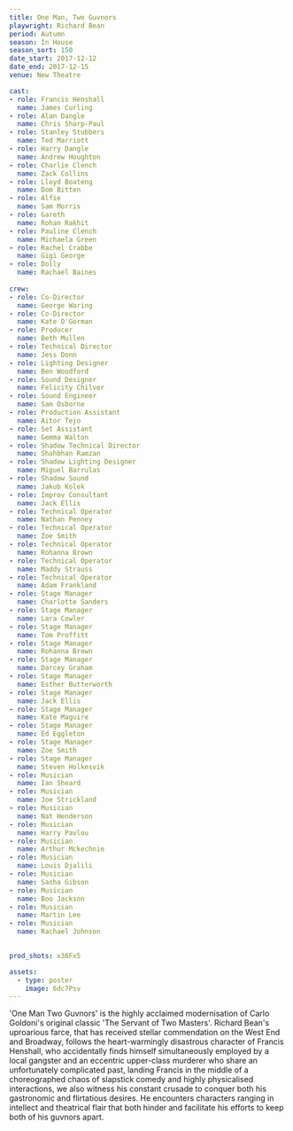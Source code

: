 ```yaml
---
title: One Man, Two Guvnors
playwright: Richard Bean
period: Autumn
season: In House
season_sort: 150
date_start: 2017-12-12
date_end: 2017-12-15
venue: New Theatre

cast:
- role: Francis Henshall
  name: James Curling
- role: Alan Dangle
  name: Chris Sharp-Paul
- role: Stanley Stubbers
  name: Ted Marriott
- role: Harry Dangle
  name: Andrew Houghton
- role: Charlie Clench
  name: Zack Collins
- role: Lloyd Boateng
  name: Dom Bitten
- role: Alfie
  name: Sam Morris
- role: Gareth
  name: Rohan Rakhit
- role: Pauline Clench
  name: Michaela Green
- role: Rachel Crabbe
  name: Gigi George
- role: Dolly
  name: Rachael Baines
  
crew:
- role: Co-Director
  name: George Waring
- role: Co-Director
  name: Kate O'Gorman
- role: Producer
  name: Beth Mullen
- role: Technical Director
  name: Jess Donn
- role: Lighting Designer
  name: Ben Woodford
- role: Sound Designer
  name: Felicity Chilver
- role: Sound Engineer
  name: Sam Osborne
- role: Production Assistant
  name: Aitor Tejo
- role: Set Assistant
  name: Gemma Walton
- role: Shadow Technical Director
  name: Shahbhan Ramzan
- role: Shadow Lighting Designer
  name: Miguel Barrulas
- role: Shadow Sound
  name: Jakub Kolek
- role: Improv Consultant
  name: Jack Ellis
- role: Technical Operator
  name: Nathan Penney
- role: Technical Operator
  name: Zoe Smith
- role: Technical Operator
  name: Rohanna Brown
- role: Technical Operator
  name: Maddy Strauss
- role: Technical Operator
  name: Adam Frankland
- role: Stage Manager
  name: Charlotte Sanders
- role: Stage Manager
  name: Lara Cowler
- role: Stage Manager
  name: Tom Proffitt
- role: Stage Manager
  name: Rohanna Brown
- role: Stage Manager
  name: Darcey Graham
- role: Stage Manager
  name: Esther Butterworth
- role: Stage Manager
  name: Jack Ellis
- role: Stage Manager
  name: Kate Maguire
- role: Stage Manager
  name: Ed Eggleton
- role: Stage Manager
  name: Zoe Smith
- role: Stage Manager
  name: Steven Holkesvik
- role: Musician
  name: Ian Sheard
- role: Musician
  name: Joe Strickland
- role: Musician
  name: Nat Henderson
- role: Musician
  name: Harry Pavlou
- role: Musician
  name: Arthur Mckechnie
- role: Musician
  name: Louis Djalili
- role: Musician
  name: Sasha Gibson
- role: Musician
  name: Boo Jackson
- role: Musician
  name: Martin Lee
- role: Musician
  name: Rachael Johnson
  

prod_shots: x36Fx5

assets:
  - type: poster
    image: 6dc7Psv
---
```

'One Man Two Guvnors' is the highly acclaimed modernisation of Carlo Goldoni's original classic 'The Servant of Two Masters'. Richard Bean's uproarious farce, that has received stellar commendation on the West End and Broadway, follows the heart-warmingly disastrous character of Francis Henshall, who accidentally finds himself simultaneously employed by a local gangster and an eccentric upper-class murderer who share an unfortunately complicated past, landing Francis in the middle of a choreographed chaos of slapstick comedy and highly physicalised interactions, we also witness his constant crusade to conquer both his gastronomic and flirtatious desires. He encounters characters ranging in intellect and theatrical flair that both hinder and facilitate his efforts to keep both of his guvnors apart.
